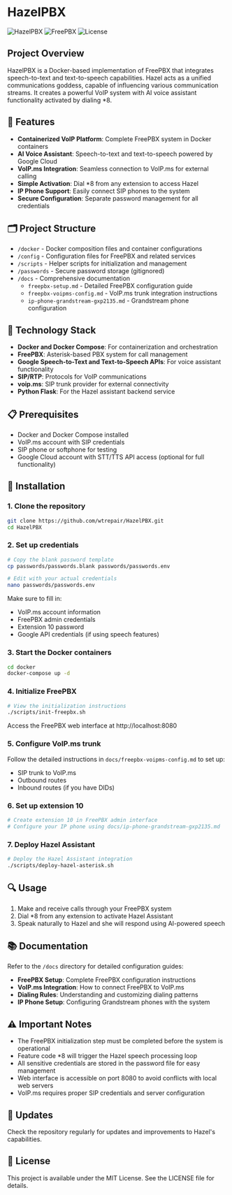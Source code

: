 # HazelPBX

![HazelPBX](https://img.shields.io/badge/version-1.0.0-blue)
![FreePBX](https://img.shields.io/badge/FreePBX-latest-green)
![License](https://img.shields.io/badge/license-MIT-orange)

## Project Overview

HazelPBX is a Docker-based implementation of FreePBX that integrates speech-to-text and text-to-speech capabilities. Hazel acts as a unified communications goddess, capable of influencing various communication streams. It creates a powerful VoIP system with AI voice assistant functionality activated by dialing *8.

## 🌟 Features

- **Containerized VoIP Platform**: Complete FreePBX system in Docker containers
- **AI Voice Assistant**: Speech-to-text and text-to-speech powered by Google Cloud
- **VoIP.ms Integration**: Seamless connection to VoIP.ms for external calling
- **Simple Activation**: Dial *8 from any extension to access Hazel
- **IP Phone Support**: Easily connect SIP phones to the system
- **Secure Configuration**: Separate password management for all credentials

## 🗂️ Project Structure

- `/docker` - Docker composition files and container configurations
- `/config` - Configuration files for FreePBX and related services
- `/scripts` - Helper scripts for initialization and management
- `/passwords` - Secure password storage (gitignored)
- `/docs` - Comprehensive documentation
  - `freepbx-setup.md` - Detailed FreePBX configuration guide
  - `freepbx-voipms-config.md` - VoIP.ms trunk integration instructions
  - `ip-phone-grandstream-gxp2135.md` - Grandstream phone configuration

## 🧰 Technology Stack

- **Docker and Docker Compose**: For containerization and orchestration
- **FreePBX**: Asterisk-based PBX system for call management
- **Google Speech-to-Text and Text-to-Speech APIs**: For voice assistant functionality
- **SIP/RTP**: Protocols for VoIP communications
- **voip.ms**: SIP trunk provider for external connectivity
- **Python Flask**: For the Hazel assistant backend service

## 📋 Prerequisites

- Docker and Docker Compose installed
- VoIP.ms account with SIP credentials
- SIP phone or softphone for testing
- Google Cloud account with STT/TTS API access (optional for full functionality)

## 🚀 Installation

### 1. Clone the repository

```bash
git clone https://github.com/wtrepair/HazelPBX.git
cd HazelPBX
```

### 2. Set up credentials

```bash
# Copy the blank password template
cp passwords/passwords.blank passwords/passwords.env

# Edit with your actual credentials
nano passwords/passwords.env
```

Make sure to fill in:
- VoIP.ms account information
- FreePBX admin credentials
- Extension 10 password
- Google API credentials (if using speech features)

### 3. Start the Docker containers

```bash
cd docker
docker-compose up -d
```

### 4. Initialize FreePBX

```bash
# View the initialization instructions
./scripts/init-freepbx.sh
```

Access the FreePBX web interface at http://localhost:8080

### 5. Configure VoIP.ms trunk

Follow the detailed instructions in `docs/freepbx-voipms-config.md` to set up:
- SIP trunk to VoIP.ms
- Outbound routes
- Inbound routes (if you have DIDs)

### 6. Set up extension 10

```bash
# Create extension 10 in FreePBX admin interface
# Configure your IP phone using docs/ip-phone-grandstream-gxp2135.md
```

### 7. Deploy Hazel Assistant

```bash
# Deploy the Hazel Assistant integration
./scripts/deploy-hazel-asterisk.sh
```

## 🔍 Usage

1. Make and receive calls through your FreePBX system
2. Dial *8 from any extension to activate Hazel Assistant
3. Speak naturally to Hazel and she will respond using AI-powered speech

## 📚 Documentation

Refer to the `/docs` directory for detailed configuration guides:

- **FreePBX Setup**: Complete FreePBX configuration instructions
- **VoIP.ms Integration**: How to connect FreePBX to VoIP.ms
- **Dialing Rules**: Understanding and customizing dialing patterns
- **IP Phone Setup**: Configuring Grandstream phones with the system

## ⚠️ Important Notes

- The FreePBX initialization step must be completed before the system is operational
- Feature code *8 will trigger the Hazel speech processing loop
- All sensitive credentials are stored in the password file for easy management
- Web interface is accessible on port 8080 to avoid conflicts with local web servers
- VoIP.ms requires proper SIP credentials and server configuration

## 🔄 Updates

Check the repository regularly for updates and improvements to Hazel's capabilities.

## 📝 License

This project is available under the MIT License. See the LICENSE file for details.

